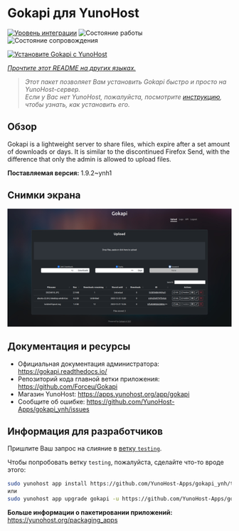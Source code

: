 <!--
Важно: этот README был автоматически сгенерирован <https://github.com/YunoHost/apps/tree/master/tools/readme_generator>
Он НЕ ДОЛЖЕН редактироваться вручную.
-->

# Gokapi для YunoHost

[![Уровень интеграции](https://dash.yunohost.org/integration/gokapi.svg)](https://ci-apps.yunohost.org/ci/apps/gokapi/) ![Состояние работы](https://ci-apps.yunohost.org/ci/badges/gokapi.status.svg) ![Состояние сопровождения](https://ci-apps.yunohost.org/ci/badges/gokapi.maintain.svg)

[![Установите Gokapi с YunoHost](https://install-app.yunohost.org/install-with-yunohost.svg)](https://install-app.yunohost.org/?app=gokapi)

*[Прочтите этот README на других языках.](./ALL_README.md)*

> *Этот пакет позволяет Вам установить Gokapi быстро и просто на YunoHost-сервер.*  
> *Если у Вас нет YunoHost, пожалуйста, посмотрите [инструкцию](https://yunohost.org/install), чтобы узнать, как установить его.*

## Обзор

Gokapi is a lightweight server to share files, which expire after a set amount of downloads or days. It is similar to the discontinued Firefox Send, with the difference that only the admin is allowed to upload files.

**Поставляемая версия:** 1.9.2~ynh1

## Снимки экрана

![Снимок экрана Gokapi](./doc/screenshots/screenshot.png)

## Документация и ресурсы

- Официальная документация администратора: <https://gokapi.readthedocs.io/>
- Репозиторий кода главной ветки приложения: <https://github.com/Forceu/Gokapi>
- Магазин YunoHost: <https://apps.yunohost.org/app/gokapi>
- Сообщите об ошибке: <https://github.com/YunoHost-Apps/gokapi_ynh/issues>

## Информация для разработчиков

Пришлите Ваш запрос на слияние в [ветку `testing`](https://github.com/YunoHost-Apps/gokapi_ynh/tree/testing).

Чтобы попробовать ветку `testing`, пожалуйста, сделайте что-то вроде этого:

```bash
sudo yunohost app install https://github.com/YunoHost-Apps/gokapi_ynh/tree/testing --debug
или
sudo yunohost app upgrade gokapi -u https://github.com/YunoHost-Apps/gokapi_ynh/tree/testing --debug
```

**Больше информации о пакетировании приложений:** <https://yunohost.org/packaging_apps>
